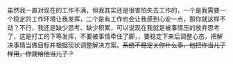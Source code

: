 虽然我一直对现在的工作不满，但我其实还是很害怕失去工作的，一个是我需要一个稳定的工作环境让我发挥，二个是有工作也会让我感到心安一点，那你就这样不动？不行，我还是缺少思考、缺少积累，可以说现在我就是被事情压的放弃思考了，这是打工的下等发挥，不要被事情牵住了脚，，要稳定下来后调整心态，把解决事情当做目标并根据现状调整解决方案。~~系统不稳定关你什么事，他把你当儿子样用，你就给他当儿子？~~